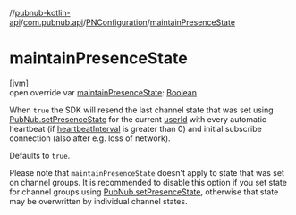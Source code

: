 //[pubnub-kotlin-api](../../../index.md)/[com.pubnub.api](../index.md)/[PNConfiguration](index.md)/[maintainPresenceState](maintain-presence-state.md)

# maintainPresenceState

[jvm]\
open override var [maintainPresenceState](maintain-presence-state.md): [Boolean](https://kotlinlang.org/api/latest/jvm/stdlib/kotlin/-boolean/index.html)

When `true` the SDK will resend the last channel state that was set using [PubNub.setPresenceState](../-pub-nub/set-presence-state.md) for the current [userId](user-id.md) with every automatic heartbeat (if [heartbeatInterval](heartbeat-interval.md) is greater than 0) and initial subscribe connection (also after e.g. loss of network).

Defaults to `true`.

Please note that `maintainPresenceState` doesn't apply to state that was set on channel groups. It is recommended to disable this option if you set state for channel groups using [PubNub.setPresenceState](../-pub-nub/set-presence-state.md), otherwise that state may be overwritten by individual channel states.
